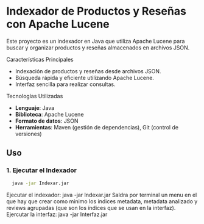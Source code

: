 # Indexador de Productos y Reseñas con Apache Lucene
Este proyecto es un indexador en Java que utiliza Apache Lucene para buscar y organizar productos y reseñas almacenados en archivos JSON.

Características Principales
- Indexación de productos y reseñas desde archivos JSON.
- Búsqueda rápida y eficiente utilizando Apache Lucene.
- Interfaz sencilla para realizar consultas.

Tecnologías Utilizadas
- **Lenguaje**: Java
- **Biblioteca**: Apache Lucene
- **Formato de datos**: JSON
- **Herramientas**: Maven (gestión de dependencias), Git (control de versiones)

## Uso

### 1. Ejecutar el Indexador
```bash
  java -jar Indexar.jar
```
Ejecutar el indexador: java -jar Indexar.jar
Saldra por terminal un menu en el que hay que crear como minimo los indices metadata, metadata analizado y reviews agrupadas (que son los índices que se usan en la interfaz).
Ejercutar la interfaz: java -jar Interfaz.jar
